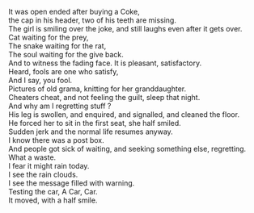 It was open ended after buying a Coke,  
the cap in his header, two of his teeth are missing.  
The girl is smiling over the joke, and still laughs even after it gets over.  
Cat waiting for the prey,  
The snake waiting for the rat,  
The soul waiting for the give back.  
And to witness the fading face. It is pleasant, satisfactory.  
Heard, fools are one who satisfy,  
And I say, you fool.  
Pictures of old grama, knitting for her granddaughter.  
Cheaters cheat, and not feeling the guilt, sleep that night.  
And why am I regretting stuff ?  
His leg is swollen, and enquired, and signalled, and cleaned the floor.  
He forced her to sit in the first seat, she half smiled.  
Sudden jerk and the normal life resumes anyway.  
I know there was a post box.  
And people got sick of waiting, and seeking something else, regretting.  
What a waste.  
I fear it might rain today.  
I see the rain clouds.  
I see the message filled with warning.  
Testing the car, A Car, Car.  
It moved, with a half smile.  
